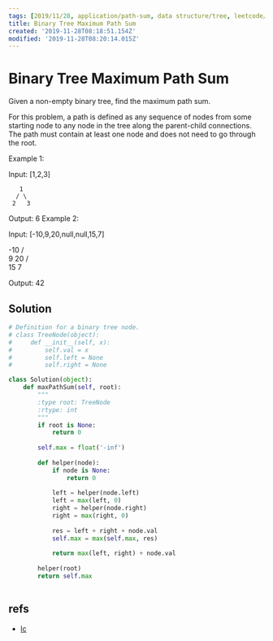 ```yaml
---
tags: [2019/11/28, application/path-sum, data structure/tree, leetcode/124, method/recursion, TODO]
title: Binary Tree Maximum Path Sum
created: '2019-11-28T08:18:51.154Z'
modified: '2019-11-28T08:20:14.015Z'
---
```


# Binary Tree Maximum Path Sum

Given a non-empty binary tree, find the maximum path sum.

For this problem, a path is defined as any sequence of nodes from some starting node to any node in the tree along the parent-child connections. The path must contain at least one node and does not need to go through the root.

Example 1:

Input: [1,2,3]

       1
      / \
     2   3

Output: 6
Example 2:

Input: [-10,9,20,null,null,15,7]

   -10
   / \
  9  20
    /  \
   15   7

Output: 42


## Solution

```python
# Definition for a binary tree node.
# class TreeNode(object):
#     def __init__(self, x):
#         self.val = x
#         self.left = None
#         self.right = None

class Solution(object):
    def maxPathSum(self, root):
        """
        :type root: TreeNode
        :rtype: int
        """
        if root is None:
            return 0
        
        self.max = float('-inf')
        
        def helper(node):
            if node is None:
                return 0
            
            left = helper(node.left)
            left = max(left, 0)
            right = helper(node.right)
            right = max(right, 0)
            
            res = left + right + node.val
            self.max = max(self.max, res)
            
            return max(left, right) + node.val
        
        helper(root)
        return self.max
            
```

## refs

* [lc](https://leetcode.com/problems/binary-tree-maximum-path-sum/)
